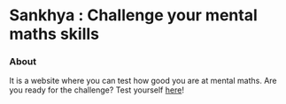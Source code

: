 # Sankhya : Challenge your mental maths skills

### About
It is a website where you can test how good you are at mental maths. Are you ready for the challenge? Test yourself [here](https://swati-gwc.github.io/sankhyan/)!

